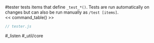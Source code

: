 #tester tests items that define `_test_*()`. Tests are run automatically on changes but can also be run manually as `/test [items]`.  
<< command_table() >>

```js_removed:tester.js
// tester.js
```

#_listen #_util/core
